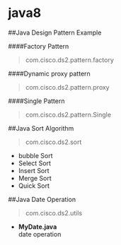 # java8

##Java Design Pattern Example  

####Factory Pattern  
> com.cisco.ds2.pattern.factory   
 
####Dynamic proxy pattern  
> com.cisco.ds2.pattern.proxy  

####Single Pattern  
> com.cisco.ds2.pattern.Single

##Java Sort Algorithm
> com.cisco.ds2.sort
* bubble Sort  
* Select Sort 
* Insert Sort  
* Merge Sort  
* Quick Sort

##Java Date Operation
> com.cisco.ds2.utils
* **MyDate.java**    
date operation  




